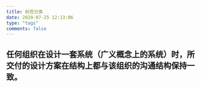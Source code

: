 ```yaml
---
title: 标签分类
date: 2020-07-25 12:13:06
type: "tags"
comments: false
---
```



## 任何组织在设计一套系统（广义概念上的系统）时，所交付的设计方案在结构上都与该组织的沟通结构保持一致。

